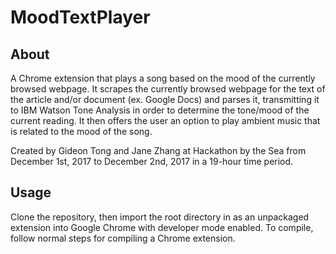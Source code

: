 # MoodTextPlayer

## About

A Chrome extension that plays a song based on the mood of the currently browsed webpage. It scrapes the currently browsed webpage for the text of the article and/or document (ex. Google Docs) and parses it, transmitting it to IBM Watson Tone Analysis in order to determine the tone/mood of the current reading. It then offers the user an option to play ambient music that is related to the mood of the song.

Created by Gideon Tong and Jane Zhang at Hackathon by the Sea from December 1st, 2017 to December 2nd, 2017 in a 19-hour time period.

## Usage

Clone the repository, then import the root directory in as an unpackaged extension into Google Chrome with developer mode enabled. To compile, follow normal steps for compiling a Chrome extension.